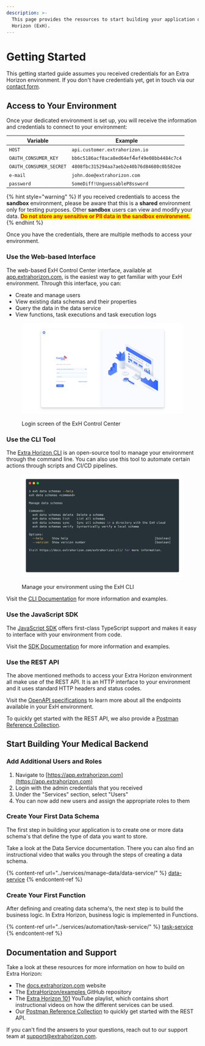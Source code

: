 ```yaml
---
description: >-
  This page provides the resources to start building your application on Extra
  Horizon (ExH).
---
```


# Getting Started

This getting started guide assumes you received credentials for an Extra Horizon environment. If you don't have credentials yet, get in touch via our [contact form](https://www.extrahorizon.com/contact).

## Access to Your Environment

Once your dedicated environment is set up, you will receive the information and credentials to connect to your environment:

| Variable                | Example                                      |
| ----------------------- | -------------------------------------------- |
| `HOST`                  | `api.customer.extrahorizon.io`               |
| `OAUTH_CONSUMER_KEY`    | `bb6c5186acf8aca8ed64ef`4`ef49e08bb4484c7c4` |
| `OAUTH_CONSUMER_SECRET` | `4808fbc315294aa7aeb2e40b76d84680c0b582ee`   |
| `e-mail`                | `john.doe@extrahorizon.com`                  |
| `password`              | `SomeDiff!UnguessableP8ssword`               |

{% hint style="warning" %}
If you received credentials to access the **sandbox** environment, please be aware that this is a **shared** environment only for testing purposes. Other **sandbox** users can view and modify your data. <mark style="color:red;">**Do not store any sensitive or PII data in the sandbox environment.**</mark>
{% endhint %}

Once you have the credentials, there are multiple methods to access your environment.

### Use the Web-based Interface

The web-based ExH Control Center interface, available at [app.extrahorizon.com](https://app.extrahorizon.com), is the easiest way to get familiar with your ExH environment. Through this interface, you can:

* Create and manage users
* View existing data schemas and their properties
* Query the data in the data service
* View functions, task executions and task execution logs

<figure><img src="../.gitbook/assets/image (4) (3).png" alt=""><figcaption><p>Login screen of the ExH Control Center</p></figcaption></figure>

### Use the CLI Tool

The [Extra Horizon CLI](https://github.com/ExtraHorizon/exh-cli) is an open-source tool to manage your environment through the command line. You can also use this tool to automate certain actions through scripts and CI/CD pipelines.

<figure><img src="../.gitbook/assets/Petrify 2022-11-02 at 11.31.11.png" alt=""><figcaption><p>Manage your environment using the ExH CLI</p></figcaption></figure>

Visit the [CLI Documentation](https://docs.extrahorizon.com/cli/) for more information and examples.

### Use the JavaScript SDK

The [JavaScript SDK](https://github.com/ExtraHorizon/javascript-sdk) offers first-class TypeScript support and makes it easy to interface with your environment from code.

Visit the [SDK Documentation](https://docs.extrahorizon.com/javascript-sdk/) for more information and examples.

### Use the REST API

The above mentioned methods to access your Extra Horizon environment all make use of the REST API. It is an HTTP interface to your environment and it uses standard HTTP headers and status codes.

Visit the [OpenAPI specifications](https://docs.extrahorizon.com/extrahorizon/api-reference/api-specs) to learn more about all the endpoints available in your ExH environment.

To quickly get started with the REST API, we also provide a [Postman Reference Collection](../api-reference/postman-reference-collection.md).

## Start Building Your Medical Backend

### Add Additional Users and Roles

1. Navigate to [https://app.extrahorizon.com](https://app.extrahorizon.com)
2. Login with the admin credentials that you received
3. Under the "Services" section, select "Users"
4. You can now add new users and assign the appropriate roles to them

### Create Your First Data Schema

The first step in building your application is to create one or more data schema's that define the type of data you want to store.

Take a look at the Data Service documentation. There you can also find an instructional video that walks you through the steps of creating a data schema.

{% content-ref url="../services/manage-data/data-service/" %}
[data-service](../services/manage-data/data-service/)
{% endcontent-ref %}

### Create Your First Function

After defining and creating data schema's, the next step is to build the business logic. In Extra Horizon, business logic is implemented in Functions.

{% content-ref url="../services/automation/task-service/" %}
[task-service](../services/automation/task-service/)
{% endcontent-ref %}

## Documentation and Support

Take a look at these resources for more information on how to build on Extra Horizon:

* The [docs.extrahorizon.com](https://docs.extrahorizon.com/extrahorizon/) website
* The [ExtraHorizon/examples ](https://github.com/ExtraHorizon/examples)GitHub repository
* The [Extra Horizon 101](https://www.youtube.com/playlist?list=PLRwWLxIAwCGlMWBWOPhV9trKwPZzONw89) YouTube playlist, which contains short instructional videos on how the different services can be used.
* Our [Postman Reference Collection](../api-reference/postman-reference-collection.md) to quickly get started with the REST API.

If you can't find the answers to your questions, reach out to our support team at [support@extrahorizon.com](mailto:support@extrahorizon.com).
